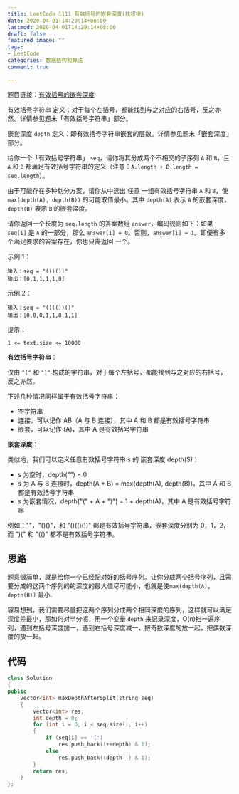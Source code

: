 ```yaml
---
title: LeetCode 1111 有效括号的嵌套深度(找规律)
date: 2020-04-01T14:29:14+08:00
lastmod: 2020-04-01T14:29:14+08:00
draft: false
featured_image: ""
tags:
- LeetCode
categories: 数据结构和算法
comment: true

---
```


题目链接：[有效括号的嵌套深度](https://leetcode-cn.com/problems/maximum-nesting-depth-of-two-valid-parentheses-strings/)

有效括号字符串 定义：对于每个左括号，都能找到与之对应的右括号，反之亦然。详情参见题末「有效括号字符串」部分。

嵌套深度 `depth` 定义：即有效括号字符串嵌套的层数。详情参见题末「嵌套深度」部分。

 

给你一个「有效括号字符串」 `seq`，请你将其分成两个不相交的子序列 `A` 和 `B`，且 `A` 和 `B` 都满足有效括号字符串的定义（注意：`A.length + B.length = seq.length`）。

由于可能存在多种划分方案，请你从中选出 任意 一组有效括号字符串 `A` 和 `B`，使 `max(depth(A), depth(B))` 的可能取值最小。其中 `depth(A)` 表示 `A` 的嵌套深度，`depth(B)` 表示 `B` 的嵌套深度。

请你返回一个长度为 `seq.length` 的答案数组 `answer`，编码规则如下：如果 `seq[i]` 是 `A` 的一部分，那么 `answer[i] = 0`。否则，`answer[i] = 1`。即便有多个满足要求的答案存在，你也只需返回 一个。



示例 1：

```
输入：seq = "(()())"
输出：[0,1,1,1,1,0]
```


示例 2：

```
输入：seq = "()(())()"
输出：[0,0,0,1,1,0,1,1]
```


提示：

```
1 <= text.size <= 10000
```

**有效括号字符串**：

仅由 `"("` 和 `")"` 构成的字符串，对于每个左括号，都能找到与之对应的右括号，反之亦然。

下述几种情况同样属于有效括号字符串：

- 空字符串
- 连接，可以记作 AB（A 与 B 连接），其中 A 和 B 都是有效括号字符串
- 嵌套，可以记作 (A)，其中 A 是有效括号字符串

**嵌套深度**：

类似地，我们可以定义任意有效括号字符串 s 的 嵌套深度 depth(S)：

- s 为空时，depth("") = 0
- s 为 A 与 B 连接时，depth(A + B) = max(depth(A), depth(B))，其中 A 和 B 都是有效括号字符串
- s 为嵌套情况，depth("(" + A + ")") = 1 + depth(A)，其中 A 是有效括号字符串

例如：""，"()()"，和 "()(()())" 都是有效括号字符串，嵌套深度分别为 0，1，2，而 ")(" 和 "(()" 都不是有效括号字符串。

## 思路

题意很简单，就是给你一个已经配对好的括号序列。让你分成两个括号序列，且需要分成的这两个序列的的深度的最大值尽可能小，也就是使`max(depth(A), depth(B))` 最小.

容易想到，我们需要尽量把这两个序列分成两个相同深度的序列，这样就可以满足深度差最小，那如何对半分呢，用一个变量 `depth` 来记录深度，O(n)扫一遍序列，遇到左括号深度加一，遇到右括号深度减一，把奇数深度的放一起，把偶数深度的放一起。

## 代码

```cpp
class Solution
{
public:
    vector<int> maxDepthAfterSplit(string seq)
    {
        vector<int> res;
        int depth = 0;
        for (int i = 0; i < seq.size(); i++)
        {
            if (seq[i] == '(')
                res.push_back((++depth) & 1);
            else
                res.push_back((depth--) & 1);
        }
        return res;
    }
};
```



